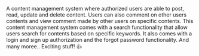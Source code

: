 A content management system where authorized users are able to post, read, update and delete content. 
Users can also comment on other users contents and view comment made by other users on specific contents.
This content management system comes with a search functionality that allow users search for contents based on specific keywords. 
It also comes with a login and sign up authorization and the forgot password functionality. And many moree..
Exciting stuff! 👍
